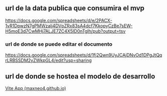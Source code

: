 ## url de la data publica que consumira el mvp

https://docs.google.com/spreadsheets/d/e/2PACX-1vR1DpwzN7gPMWzalj4DVpZRx83sA4dcf7KkopyCzBe7sEW-H5moE3d7CwMHj7ALJE7ZC4X5ID0nTglh/pub?output=tsv



### url de donde se puede editar el documento

https://docs.google.com/spreadsheets/d/1fj2Qwn9UyJCAjDNvOd1DPgJtQqrLRBSSDM2yZWkpGL4/edit?usp=sharing



## url de donde se hostea el modelo de desarrollo

[Vite App (maxneo4.github.io)](https://maxneo4.github.io/)

